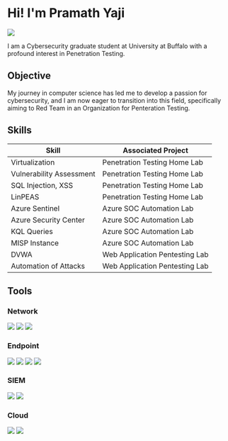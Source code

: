# Hi! I'm Pramath Yaji
<a href="https://linkedin.com/in/pramath-yaji"><img src="https://img.shields.io/badge/-LinkedIn-0072b1?&style=for-the-badge&logo=linkedin&logoColor=white" /></a>

I am a Cybersecurity graduate student at University at Buffalo with a profound interest in Penetration Testing.

## Objective

My journey in computer science has led me to develop a passion for cybersecurity, and I am now eager to transition into this field, specifically aiming to Red Team in an Organization for Penteration Testing.

## Skills

| Skill                                         | Associated Project         |
|-----------------------------------------------|----------------------------|
| Virtualization                                | Penetration Testing Home Lab|
| Vulnerability Assessment                      | Penetration Testing Home Lab|
| SQL Injection, XSS                            | Penetration Testing Home Lab|
| LinPEAS                                       | Penetration Testing Home Lab|
| Azure Sentinel                                | Azure SOC Automation Lab   |
| Azure Security Center                         | Azure SOC Automation Lab   |
| KQL Queries                                   | Azure SOC Automation Lab   |
| MISP Instance                                 | Azure SOC Automation Lab   |
| DVWA                                          | Web Application Pentesting Lab|
| Automation of Attacks                         | Web Application Pentesting Lab|

## Tools

### Network
<div>
    <img src="https://img.shields.io/badge/-Wireshark-1679A7?&style=for-the-badge&logo=Wireshark&logoColor=white" />
    <img src="https://img.shields.io/badge/-Suricata-EF3B2D?&style=for-the-badge&logo=Suricata&logoColor=white" />
    <img src="https://img.shields.io/badge/-Nmap-0071C5?style=for-the-badge&logo=Nmap&logoColor=white" />
    
</div>

### Endpoint
<div>
    <img src="https://img.shields.io/badge/-Microsoft_Defender_for_Endpoint-00A4EF?&style=for-the-badge&logo=Microsoft&logoColor=white" />
    <img src="https://img.shields.io/badge/-Firewall-FF5733?style=for-the-badge&logo=Security&logoColor=white" />
    <img src="https://img.shields.io/badge/-Virtualization-6C2DC7?style=for-the-badge&logo=VMware&logoColor=white" />
<img src="https://img.shields.io/badge/-Docker-2496ED?style=for-the-badge&logo=Docker&logoColor=white" />

</div>

### SIEM
<div>
    <img src="https://img.shields.io/badge/-Microsoft_Sentinel-0078D4?&style=for-the-badge&logo=Microsoft&logoColor=white" />
    <img src="https://img.shields.io/badge/-Splunk-000000?&style=for-the-badge&logo=Splunk&logoColor=white" />

</div>

### Cloud
<div>
<img src="https://img.shields.io/badge/-AWS-232F3E?style=for-the-badge&logo=Amazon%20AWS&logoColor=white" />
<img src="https://img.shields.io/badge/-Azure-0078D4?style=for-the-badge&logo=Microsoft%20Azure&logoColor=white" />
</div>
